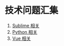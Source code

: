 # 技术问题汇集
1. [Sublime 相关](./sublime/README.md)
2. [Python 相关](./python/README.md)
2. [Vue 相关](./vue/README.md)